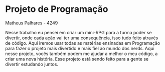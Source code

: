 # Projeto de Programação

Matheus Palhares - 4249

Nesse trabalho eu pensei em criar um mini-RPG para a turma poder se divertir, onde cada ação vai ter uma consequência, isso tudo feito através de código. Aqui iremos usar todas as matérias ensinadas em Programação para fazer o projeto mais divertido e mais fiel ao mundo dos nerds. Aqui nesse projeto, vocês também podem me ajudar a melhor o meu código, a criar uma nova história. Esse projeto está sendo feito para a gente se divertir estudando juntos.

